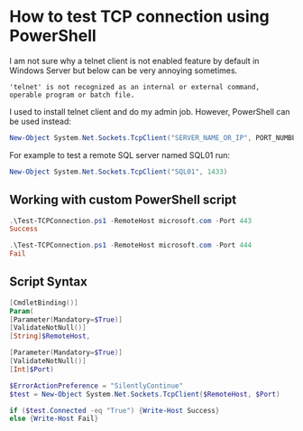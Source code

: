 # How to test TCP connection using PowerShell

I am not sure why a telnet client is not enabled feature by default in Windows Server but below can be very annoying sometimes.

```text
'telnet' is not recognized as an internal or external command,
operable program or batch file.
```

I used to install telnet client and do my admin job. However, PowerShell can be used instead:

```PowerShell
New-Object System.Net.Sockets.TcpClient("SERVER_NAME_OR_IP", PORT_NUMBER)
```

For example to test a remote SQL server named SQL01 run:

```PowerShell
New-Object System.Net.Sockets.TcpClient("SQL01", 1433)
```

## Working with custom PowerShell script

```PowerShell
.\Test-TCPConnection.ps1 -RemoteHost microsoft.com -Port 443
Success

.\Test-TCPConnection.ps1 -RemoteHost microsoft.com -Port 444
Fail
```

## Script Syntax

```PowerShell
[CmdletBinding()]
Param(
[Parameter(Mandatory=$True)] 
[ValidateNotNull()] 
[String]$RemoteHost,

[Parameter(Mandatory=$True)]
[ValidateNotNull()]
[Int]$Port)

$ErrorActionPreference = "SilentlyContinue"
$test = New-Object System.Net.Sockets.TcpClient($RemoteHost, $Port)

if ($test.Connected -eq "True") {Write-Host Success}
else {Write-Host Fail}
```